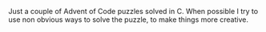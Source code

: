 Just a couple of Advent of Code puzzles solved in C. When possible I try to use non obvious ways to solve the puzzle, to make things more creative.

